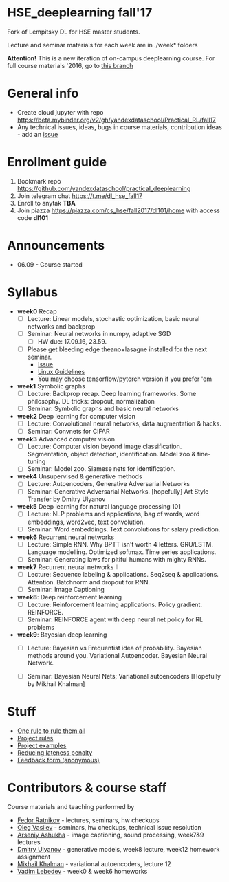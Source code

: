 # HSE_deeplearning fall'17
Fork of Lempitsky DL for HSE master students.

Lecture and seminar materials for each week are in ./week* folders

__Attention!__ This is a new iteration of on-campus deeplearning course. For full course materials '2016, go to [this branch](https://github.com/yandexdataschool/practical_deeplearning/tree/last_iteration)


# General info
* Create cloud jupyter with repo https://beta.mybinder.org/v2/gh/yandexdataschool/Practical_RL/fall17
* Any technical issues, ideas, bugs in course materials, contribution ideas - add an [issue](https://github.com/yandexdataschool/HSE_deeplearning/issues)

# Enrollment guide
1. Bookmark repo https://github.com/yandexdataschool/practical_deeplearning
2. Join telegram chat https://t.me/dl_hse_fall17
3. Enroll to anytak __TBA__
4. Join piazza https://piazza.com/cs_hse/fall2017/dl101/home with access code __dl101__

# Announcements
* 06.09 - Course started

# Syllabus
- __week0__ Recap
  - [ ] Lecture: Linear models, stochastic optimization, basic neural networks and backprop
  - [ ] Seminar: Neural networks in numpy, adaptive SGD
     - [ ] HW due: 17.09.16, 23.59.
  - [ ] Please get bleeding edge theano+lasagne installed for the next seminar. 
    - [Issue](https://github.com/yandexdataschool/HSE_deeplearning/issues/1)
    - [Linux Guidelines](http://agentnet.readthedocs.io/en/latest/user/install.html)
    - You may choose tensorflow/pytorch version if you prefer 'em
- __week1__ Symbolic graphs
  - [ ] Lecture: Backprop recap. Deep learning frameworks. Some philosophy. DL tricks: dropout, normalization
  - [ ] Seminar: Symbolic graphs and basic neural networks
  
- __week2__ Deep learning for computer vision
  - [ ] Lecture: Convolutional neural networks, data augmentation & hacks.
  - [ ] Seminar: Convnets for CIFAR
  
- __week3__ Advanced computer vision
  - [ ] Lecture: Computer vision beyond image classification. Segmentation, object detection, identification. Model zoo & fine-tuning
  - [ ] Seminar: Model zoo. Siamese nets for identification.
  
- __week4__ Unsupervised & generative methods
  - [ ] Lecture: Autoencoders, Generative Adversarial Networks
  - [ ] Seminar: Generative Adversarial Networks. [hopefully] Art Style Transfer by Dmitry Ulyanov

- __week5__ Deep learning for natural language processing 101
  - [ ] Lecture: NLP problems and applications, bag of words, word embeddings, word2vec, text convolution.
  - [ ] Seminar: Word embeddings. Text convolutions for salary prediction.
  
- __week6__ Recurrent neural networks
  - [ ] Lecture: Simple RNN. Why BPTT isn't worth 4 letters. GRU/LSTM. Language modelling. Optimized softmax. Time series applications.
  - [ ] Seminar: Generating laws for pitiful humans with mighty RNNs.

- __week7__ Recurrent neural networks II
  - [ ] Lecture: Sequence labeling & applications. Seq2seq & applications. Attention. Batchnorm and dropout for RNN.
  - [ ] Seminar: Image Captioning

- __week8__: Deep reinforcement learning
  - [ ] Lecture: Reinforcement learning applications. Policy gradient. REINFORCE.
  - [ ] Seminar: REINFORCE agent with deep neural net policy for RL problems
  
- __week9__: Bayesian deep learning
  - [ ] Lecture: Bayesian vs Frequentist idea of probability. Bayesian methods around you. Variational Autoencoder. Bayesian Neural Network.
  - [ ] Seminar: Bayesian Neural Nets; Variational autoencoders [Hopefully by Mikhail Khalman]
 


# Stuff
* [One rule to rule them all](https://github.com/yandexdataschool/HSE_deeplearning/wiki/Core:)
* [Project rules](https://github.com/yandexdataschool/HSE_deeplearning/wiki/Course-projects)
* [Project examples](https://github.com/yandexdataschool/HSE_deeplearning/wiki/Project-examples)
* [Reducing lateness penalty](https://github.com/yandexdataschool/HSE_deeplearning/wiki/Back-to-the-future)
* [Feedback form (anonymous)](https://docs.google.com/forms/u/0/d/1HaODcG3vW7PAiQOUexZAwaZzrcGtVIYbJjymhLhgLYA/edit)

# Contributors & course staff
Course materials and teaching performed by
- [Fedor Ratnikov](https://github.com/justheuristic/) - lectures, seminars, hw checkups
- [Oleg Vasilev](https://github.com/Omrigan) - seminars, hw checkups, technical issue resolution
- [Arseniy Ashukha](https://github.com/ars-ashuha) - image captioning, sound processing, week7&9 lectures
- [Dmitry Ulyanov](https://github.com/DmitryUlyanov) - generative models, week8 lecture, week12 homework assignment
- [Mikhail Khalman](https://github.com/mihaha?tab=activity) - variational autoencoders, lecture 12
- [Vadim Lebedev](https://github.com/vadim-v-lebedev) - week0 & week6 homeworks
